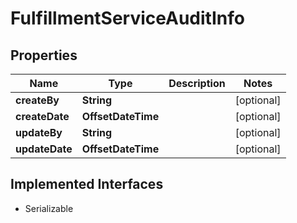 

# FulfillmentServiceAuditInfo


## Properties

| Name | Type | Description | Notes |
|------------ | ------------- | ------------- | -------------|
|**createBy** | **String** |  |  [optional] |
|**createDate** | **OffsetDateTime** |  |  [optional] |
|**updateBy** | **String** |  |  [optional] |
|**updateDate** | **OffsetDateTime** |  |  [optional] |


## Implemented Interfaces

* Serializable


